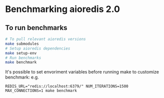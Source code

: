 # Benchmarking aioredis 2.0

## To run benchmarks

```bash
# To pull relevant aioredis versions
make submodules
# Setup aioredis dependencies
make setup-env
# Run benchmarks
make benchmark
```

It's possible to set envoriment variables before running make to customize benchmark:
e.g.
```
REDIS_URL="redis://localhost:6379/" NUM_ITERATIONS=1500 MAX_CONNECTIONS=1 make benchmark
```
